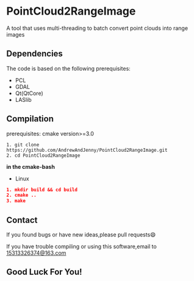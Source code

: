 # PointCloud2RangeImage

A tool that uses multi-threading to batch convert point clouds into range images

## Dependencies

The code is based on the following prerequisites:
- PCL
- GDAL
- Qt(QtCore)
- LASlib

## Compilation

prerequisites: cmake version>=3.0

```
1. git clone https://github.com/AndrewAndJenny/PointCloud2RangeImage.git
2. cd PointCloud2RangeImage
```

**in the cmake-bash**
- Linux

```cmake
1. mkdir build && cd build
2. cmake ..
3. make
```

## Contact

If you found bugs or have new ideas,please pull requests😄  

If you have trouble compiling or using this software,email to [15313326374@163.com](mailto:15313326374@163.com)

## Good Luck For You!
